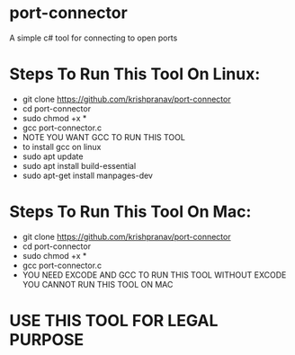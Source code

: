 # port-connector
A simple c# tool for connecting to open ports

# Steps To Run This Tool On Linux:
- git clone https://github.com/krishpranav/port-connector
- cd port-connector
- sudo chmod +x *
- gcc port-connector.c
- NOTE YOU WANT GCC TO RUN THIS TOOL
- to install gcc on linux
- sudo apt update
- sudo apt install build-essential
- sudo apt-get install manpages-dev

# Steps To Run This Tool On Mac:
- git clone https://github.com/krishpranav/port-connector
- cd port-connector
- sudo chmod +x *
- gcc port-connector.c
- YOU NEED EXCODE AND GCC TO RUN THIS TOOL WITHOUT EXCODE YOU CANNOT RUN THIS TOOL ON MAC

# USE THIS TOOL FOR LEGAL PURPOSE
